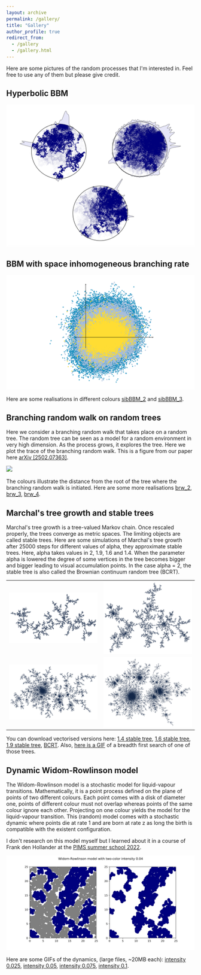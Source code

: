 ```yaml
---
layout: archive
permalink: /gallery/
title: "Gallery"
author_profile: true
redirect_from: 
  - /gallery
  - /gallery.html
---
```


Here are some pictures of the random processes that I'm interested in. Feel free to use any of them but please give credit. 

## Hyperbolic BBM

<img src="/files/hyperbolic_BBM.png"  /> 

## BBM with space inhomogeneous branching rate

<img src="/files/space_BBM_1.png"  /> 

Here are some realisations in different colours [sibBBM_2](/files/space_BBM_2.png) and [sibBBM_3](/files/space_BBM_3.png).

## Branching random walk on random trees 

Here we consider a branching random walk that takes place on a random tree. The random tree can be seen as a model for a random environment in very high dimension. As the process grows, it explores the tree. Here we plot the trace of the branching random walk.
This is a figure from our paper here <a href="https://arxiv.org/abs/2502.07363">arXiv [2502.07363]</a>. 

<img src="/files/brw_0.png"  /> 

The colours illustrate the distance from the root of the tree where the branching random walk is initiated. Here are some more realisations [brw_2](/files/brw_1.png), [brw_3](/files/brw_2.png), [brw_4](/files/brw_3.png).

## Marchal's tree growth and stable trees

Marchal's tree growth is a tree-valued Markov chain. Once rescaled properly, the trees converge as metric spaces. The limiting objects are called stable trees. Here are some simulations of Marchal's tree growth after 25000 steps for different values of alpha, they approximate stable trees. Here, alpha takes values in 2, 1.9, 1.6 and 1.4. When the parameter alpha is lowered the degree of some vertices in the tree becomes bigger and bigger leading to visual accumulation points. In the case alpha = 2, the stable tree is also called the Brownian continuum random tree (BCRT). 

<table>
<tr> 
<td> <img src="/files/stable_2_jpeg.jpg"  />  </td>
<td> <img src="/files/stable_19_jpeg.jpg" />  </td>
</tr>
<tr> 
<td> <img src="/files/stable_16_jpeg.jpg" />  </td>
<td> <img src="/files/stable_14_jpeg.jpg" />  </td>
</tr> 
</table>

You can download vectorised versions here: [1.4 stable tree](/files/stable_14.pdf), [1.6 stable tree](/files/stable_16.pdf), [1.9 stable tree](/files/stable_19.pdf), [BCRT](/files/stable_2.pdf). Also, [here is a GIF](/files/marchal.gif) of a breadth first search of one of those trees.

## Dynamic Widom-Rowlinson model

The Widom-Rowlinson model is a stochastic model for liquid-vapour transitions. Mathematically, it is a point process defined on the plane of points of two different colours. Each point comes with a disk of diameter one, points of different colour must not overlap whereas points of the same colour ignore each other. Projecting on one colour yields the model for the liquid-vapour transition. This (random) model comes with a stochastic dynamic where points die at rate 1 and are born at rate z as long the birth is compatible with the existent configuration. 

I don't research on this model myself but I learned about it in a course of Frank den Hollander at the [PIMS summer school 2022](https://secure.math.ubc.ca/Links/ssprob22/courses.php). 

<img src="/files/WR_04_jpeg.jpg"  /> 

Here are some GIFs of the dynamics, (large files, ~20MB each): [intensity 0.025](/files/dynamic_WR_025.gif), [intensity 0.05](/files/dynamic_WR_05.gif), [intensity 0.075](/files/dynamic_WR_075.gif), [intensity 0.1](/files/dynamic_WR_1.gif).